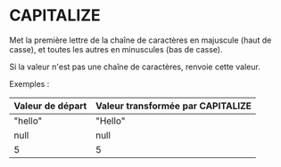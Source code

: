 # CAPITALIZE

Met la première lettre de la chaîne de caractères en majuscule \(haut de casse\), et toutes les autres en minuscules \(bas de casse\).

Si la valeur n'est pas une chaîne de caractères, renvoie cette valeur.

Exemples :

| Valeur de départ | Valeur transformée par CAPITALIZE |
| :--- | :--- |
| "hello" | "Hello" |
| null | null |
| 5 | 5 |



